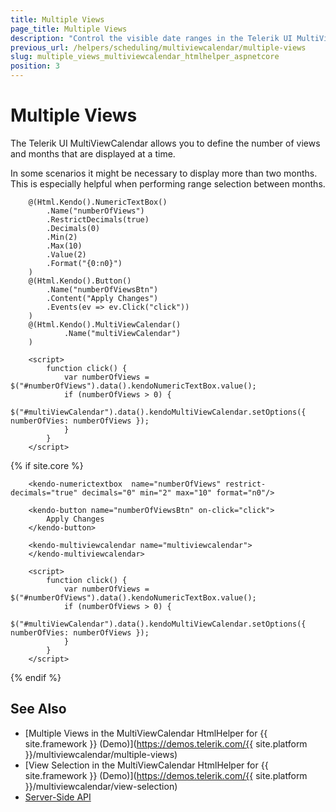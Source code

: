 ```yaml
---
title: Multiple Views
page_title: Multiple Views
description: "Control the visible date ranges in the Telerik UI MultiViewCalendar and manage the number of its horizontally rendered views."
previous_url: /helpers/scheduling/multiviewcalendar/multiple-views
slug: multiple_views_multiviewcalendar_htmlhelper_aspnetcore
position: 3
---
```


# Multiple Views

The Telerik UI MultiViewCalendar allows you to define the number of views and months that are displayed at a time.

In some scenarios it might be necessary to display more than two months. This is especially helpful when performing range selection between months.

```HtmlHelper
    @(Html.Kendo().NumericTextBox()
        .Name("numberOfViews")
        .RestrictDecimals(true)
        .Decimals(0)
        .Min(2)
        .Max(10)
        .Value(2)
        .Format("{0:n0}")
    )
    @(Html.Kendo().Button()
        .Name("numberOfViewsBtn")
        .Content("Apply Changes")
        .Events(ev => ev.Click("click"))
    )
    @(Html.Kendo().MultiViewCalendar()
            .Name("multiViewCalendar")
    )

    <script>
        function click() {
            var numberOfViews = $("#numberOfViews").data().kendoNumericTextBox.value();
            if (numberOfViews > 0) {
                $("#multiViewCalendar").data().kendoMultiViewCalendar.setOptions({ numberOfVies: numberOfViews });
            }
        }
    </script>
```
{% if site.core %}
```TagHelper
    <kendo-numerictextbox  name="numberOfViews" restrict-decimals="true" decimals="0" min="2" max="10" format="n0"/>

    <kendo-button name="numberOfViewsBtn" on-click="click">
        Apply Changes
    </kendo-button>

    <kendo-multiviewcalendar name="multiviewcalendar">
    </kendo-multiviewcalendar>

    <script>
        function click() {
            var numberOfViews = $("#numberOfViews").data().kendoNumericTextBox.value();
            if (numberOfViews > 0) {
                $("#multiViewCalendar").data().kendoMultiViewCalendar.setOptions({ numberOfVies: numberOfViews });
            }
        }
    </script>
```
{% endif %}

## See Also

* [Multiple Views in the MultiViewCalendar HtmlHelper for {{ site.framework }} (Demo)](https://demos.telerik.com/{{ site.platform }}/multiviewcalendar/multiple-views)
* [View Selection in the MultiViewCalendar HtmlHelper for {{ site.framework }} (Demo)](https://demos.telerik.com/{{ site.platform }}/multiviewcalendar/view-selection)
* [Server-Side API](/api/multiviewcalendar)
